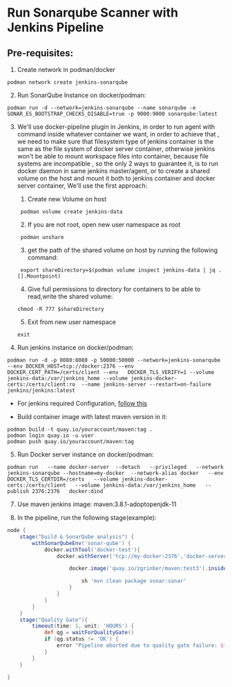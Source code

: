 # Run Sonarqube Scanner with Jenkins Pipeline

## Pre-requisites:

1. Create network in podman/docker
```shell
podman network create jenkins-sonarqube
```
2. Run SonarQube Instance on docker/podman:
```shell
podman run -d --network=jenkins-sonarqube --name sonarqube -e SONAR_ES_BOOTSTRAP_CHECKS_DISABLE=true -p 9000:9000 sonarqube:latest
```

3. We'll use docker-pipeline plugin in Jenkins, in order to run agent with command inside whatever container we want, in order to achieve that , we need to make sure that filesystem type of jenkins container is the same as the file system of docker server container, otherwise jenkins won't be able to mount workspace files into container, because file systems are incompatible , so the only 2 ways to guarantee it, is to run docker daemon in same jenkins master/agent, or to create a shared volume on the host and mount it both to jenkins container and docker server container, We'll use the first approach:
   
   1. Create new Volume on host 
   ```shell
    podman volume create jenkins-data
   ```
   2. If you are not root, open new user namespace as root
   ```shell
    podman unshare
   ```
   3. get the path of the shared volume on host by running the following command: 
   ```shell
    export shareDirectory=$(podman volume inspect jenkins-data | jq .[].Mountpoint)
   ```
   4. Give full permissions to directory for containers to be able to read,write the shared volume:
   ```shell
   chmod -R 777 $shareDirectory
   ```
   5. Exit from new user namespace
   ```shell
   exit
   ```
 
4. Run jenkins instance on docker/podman:
  ```shell
  podman run -d -p 8080:8080 -p 50000:50000 --network=jenkins-sonarqube --env DOCKER_HOST=tcp://docker:2376 --env DOCKER_CERT_PATH=/certs/client --env   DOCKER_TLS_VERIFY=1 --volume jenkins-data:/var/jenkins_home --volume jenkins-docker-certs:/certs/client:ro  --name jenkins-server --restart=on-failure  jenkins/jenkins:latest
  ```
   - For jenkins required Configuration, [follow this](./Jenkins-README.md) 
   
   - Build container image with latest maven version in it: 
   
  ```shell
  podman build -t quay.io/youraccount/maven:tag . 
  podman login quay.io -u user
  podman push quay.io/youraccount/maven:tag
  ```


5. Run Docker server instance on docker/podman:
```shell
podman run   --name docker-server  --detach   --privileged   --network jenkins-sonarqube --hostname=my-docker  --network-alias docker   --env DOCKER_TLS_CERTDIR=/certs   --volume jenkins-docker-certs:/certs/client   --volume jenkins-data:/var/jenkins_home   --publish 2376:2376   docker:dind
```

[comment]: <> (6. Link podman socket to docker socket, and Mount the docker socket to new deployed container containing the docker executable)

[comment]: <> (```shell)

[comment]: <> (systemctl --user enable podman.socket  --now)

[comment]: <> (sudo ln -s /run/user/${UID}/podman/podman.sock /var/run/docker.sock)

[comment]: <> (podman run  --privileged -d --network host  -v /var/run/docker.sock:/var/run/docker.sock --name docker docker sleep infinity)

[comment]: <> (```)

7. Use maven jenkins image: maven:3.8.1-adoptopenjdk-11

8. In the pipeline, run the following stage(example):
```groovy
node {
    stage("build & SonarQube analysis") {
        withSonarQubeEnv('sonar-qube') {
            docker.withTool('docker-test'){
                docker.withServer('tcp://my-docker:2376','docker-server-certs'){

                    docker.image('quay.io/zgrinber/maven:test3').inside{

                        sh 'mvn clean package sonar:sonar'
                    }
                }
            }
        }
    }
    stage("Quality Gate"){
        timeout(time: 1, unit: 'HOURS') {
            def qg = waitForQualityGate()
            if (qg.status != 'OK') {
                error "Pipeline aborted due to quality gate failure: ${qg.status}"
            }
        }
    }

}

      
```
